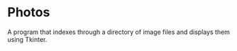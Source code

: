 # Photos
A program that indexes through a directory of image files and displays them using Tkinter.
